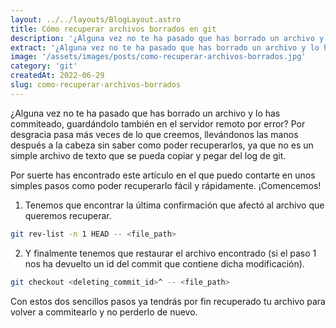 ```yaml
---
layout: ../../layouts/BlogLayout.astro
title: Cómo recuperar archivos borrados en git
description: '¿Alguna vez no te ha pasado que has borrado un archivo y lo has commiteado, guardandolo tambien en el servidor remoto por error?'
extract: '¿Alguna vez no te ha pasado que has borrado un archivo y lo has commiteado, guardandolo tambien en el servidor remoto por error?'
image: '/assets/images/posts/como-recuperar-archivos-borrados.jpg'
category: 'git'
createdAt: 2022-06-29
slug: como-recuperar-archivos-borrados
---
```


¿Alguna vez no te ha pasado que has borrado un archivo y lo has commiteado, guardándolo también en el servidor remoto por error? Por desgracia pasa más veces de lo que creemos, llevándonos las manos después a la cabeza sin saber como poder recuperarlos, ya que no es un simple archivo de texto que se pueda copiar y pegar del log de git.

Por suerte has encontrado este artículo en el que puedo contarte en unos simples pasos como poder recuperarlo fácil y rápidamente. ¡Comencemos!

1. Tenemos que encontrar la última confirmación que afectó al archivo que queremos recuperar.

```bash
git rev-list -n 1 HEAD -- <file_path>
```

2. Y finalmente tenemos que restaurar el archivo encontrado (si el paso 1 nos ha devuelto un id del commit que contiene dicha modificación).

```bash
git checkout <deleting_commit_id>^ -- <file_path>
```

Con estos dos sencillos pasos ya tendrás por fin recuperado tu archivo para volver a commitearlo y no perderlo de nuevo.
